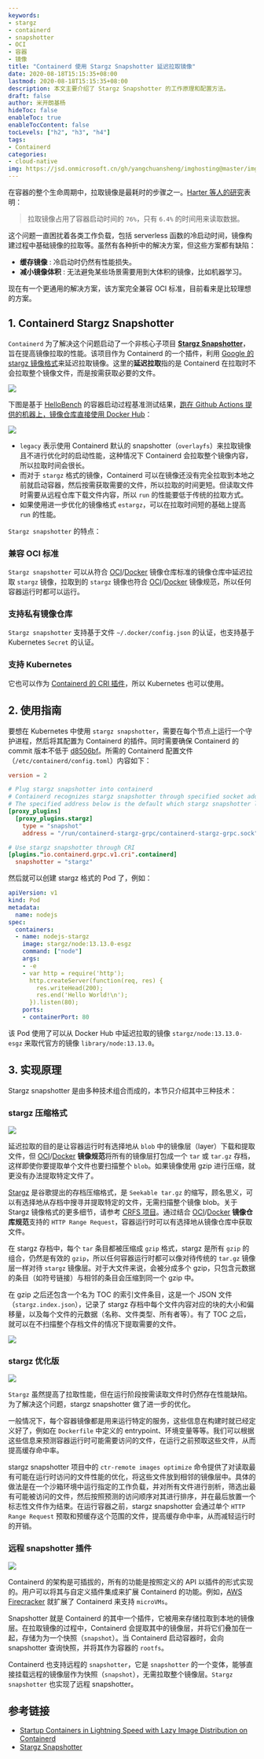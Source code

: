 ```yaml
---
keywords:
- stargz
- containerd
- snapshotter
- OCI
- 容器
- 镜像
title: "Containerd 使用 Stargz Snapshotter 延迟拉取镜像"
date: 2020-08-18T15:15:35+08:00
lastmod: 2020-08-18T15:15:35+08:00
description: 本文主要介绍了 Stargz Snapshotter 的工作原理和配置方法。
draft: false 
author: 米开朗基杨
hideToc: false
enableToc: true
enableTocContent: false
tocLevels: ["h2", "h3", "h4"]
tags:
- Containerd
categories: 
- cloud-native
img: https://jsd.onmicrosoft.cn/gh/yangchuansheng/imghosting@master/img/20200820145127.png
---
```


在容器的整个生命周期中，拉取镜像是最耗时的步骤之一。[Harter 等人的研究](https://www.usenix.org/node/194431)表明：

> 拉取镜像占用了容器启动时间的 `76%`，只有 `6.4%` 的时间用来读取数据。

这个问题一直困扰着各类工作负载，包括 serverless 函数的冷启动时间，镜像构建过程中基础镜像的拉取等。虽然有各种折中的解决方案，但这些方案都有缺陷：

+ **缓存镜像** : 冷启动时仍然有性能损失。
+ **减小镜像体积** : 无法避免某些场景需要用到大体积的镜像，比如机器学习。

现在有一个更通用的解决方案，该方案完全兼容 OCI 标准，目前看来是比较理想的方案。

## 1. Containerd Stargz Snapshotter

`Containerd` 为了解决这个问题启动了一个非核心子项目 [**Stargz Snapshotter**](https://github.com/containerd/stargz-snapshotter)，旨在提高镜像拉取的性能。该项目作为 Containerd 的一个插件，利用 [Google 的 stargz 镜像格式](https://github.com/google/crfs)来延迟拉取镜像。这里的**延迟拉取**指的是 Containerd 在拉取时不会拉取整个镜像文件，而是按需获取必要的文件。

![](https://jsd.onmicrosoft.cn/gh/yangchuansheng/imghosting@master/img/20200820145800.png)

下图是基于 [HelloBench](https://github.com/Tintri/hello-bench) 的容器启动过程基准测试结果，[跑在 Github Actions 提供的机器上，镜像仓库直接使用 Docker Hub](https://github.com/containerd/stargz-snapshotter/actions?query=workflow:Benchmark+branch:master)：

![](https://jsd.onmicrosoft.cn/gh/yangchuansheng/imghosting@master/img/20200820145843.png)

+ `legacy` 表示使用 Containerd 默认的 snapshotter（`overlayfs`）来拉取镜像且不进行优化时的启动性能，这种情况下 Containerd 会拉取整个镜像内容，所以拉取时间会很长。
+ 而对于 `stargz` 格式的镜像，Containerd 可以在镜像还没有完全拉取到本地之前就启动容器，然后按需获取需要的文件，所以拉取的时间更短。但读取文件时需要从远程仓库下载文件内容，所以 `run` 的性能要低于传统的拉取方式。
+ 如果使用进一步优化的镜像格式 `estargz`，可以在拉取时间短的基础上提高 `run` 的性能。

`Stargz snapshotter` 的特点：

### 兼容 OCI 标准

`Stargz snapshotter` 可以从符合 [OCI](https://github.com/opencontainers/distribution-spec)/[Docker](https://docs.docker.com/registry/spec/api/) 镜像仓库标准的镜像仓库中延迟拉取 `stargz` 镜像，拉取到的 `stargz` 镜像也符合  [OCI](https://github.com/opencontainers/image-spec/)/[Docker](https://github.com/moby/moby/blob/master/image/spec/v1.2.md) 镜像规范，所以任何容器运行时都可以运行。

### 支持私有镜像仓库

`Stargz snapshotter` 支持基于文件 `~/.docker/config.json` 的认证，也支持基于 Kubernetes `Secret` 的认证。

### 支持 Kubernetes

它也可以作为 [Containerd 的 CRI 插件](https://github.com/containerd/cri)，所以 Kubernetes 也可以使用。

## 2. 使用指南

要想在 Kubernetes 中使用 `stargz snapshotter`，需要在每个节点上运行一个守护进程，然后将其配置为 Containerd 的插件。同时需要确保 Containerd 的 commit 版本不低于 [d8506bf](https://github.com/containerd/containerd/commit/d8506bfd7b407dcb346149bcec3ed3c19244e3f1)。所需的 Containerd 配置文件（`/etc/containerd/config.toml`）内容如下：

```toml
version = 2

# Plug stargz snapshotter into containerd
# Containerd recognizes stargz snapshotter through specified socket address.
# The specified address below is the default which stargz snapshotter listen to.
[proxy_plugins]
  [proxy_plugins.stargz]
    type = "snapshot"
    address = "/run/containerd-stargz-grpc/containerd-stargz-grpc.sock"

# Use stargz snapshotter through CRI
[plugins."io.containerd.grpc.v1.cri".containerd]
  snapshotter = "stargz"
```

然后就可以创建 stargz 格式的 Pod 了，例如：

```yaml
apiVersion: v1
kind: Pod
metadata:
  name: nodejs
spec:
  containers:
  - name: nodejs-stargz
    image: stargz/node:13.13.0-esgz
    command: ["node"]
    args:
    - -e
    - var http = require('http');
      http.createServer(function(req, res) {
        res.writeHead(200);
        res.end('Hello World!\n');
      }).listen(80);
    ports:
    - containerPort: 80
```

该 Pod 使用了可以从 Docker Hub 中延迟拉取的镜像 `stargz/node:13.13.0-esgz` 来取代官方的镜像 `library/node:13.13.0`。

## 3. 实现原理

Stargz snapshotter 是由多种技术组合而成的，本节只介绍其中三种技术：

### stargz 压缩格式

![](https://jsd.onmicrosoft.cn/gh/yangchuansheng/imghosting@master/img/20200820145449.png)

延迟拉取的目的是让容器运行时有选择地从 `blob` 中的镜像层（layer）下载和提取文件，但 [OCI](https://github.com/opencontainers/image-spec/)/[Docker](https://github.com/moby/moby/blob/master/image/spec/v1.2.md) **镜像规范**将所有的镜像层打包成一个 `tar` 或 `tar.gz` 存档，这样即使你要提取单个文件也要扫描整个 `blob`。如果镜像使用 gzip 进行压缩，就更没有办法提取特定文件了。

[Stargz](https://github.com/google/crfs) 是谷歌提出的存档压缩格式，是 `Seekable tar.gz` 的缩写，顾名思义，可以有选择地从存档中搜寻并提取特定的文件，无需扫描整个镜像 blob。关于 Stargz 镜像格式的更多细节，请参考 [CRFS 项目](https://github.com/google/crfs)。通过结合  [OCI](https://github.com/opencontainers/distribution-spec)/[Docker](https://docs.docker.com/registry/spec/api/) **镜像仓库规范**支持的 `HTTP Range Request`，容器运行时可以有选择地从镜像仓库中获取文件。

在 stargz 存档中，每个 `tar` 条目都被压缩成 `gzip` 格式，stargz 是所有 `gzip` 的组合，仍然是有效的 `gzip`，所以任何容器运行时都可以像对待传统的 `tar.gz` 镜像层一样对待 `stargz` 镜像层。对于大文件来说，会被分成多个 gzip，只包含元数据的条目（如符号链接）与相邻的条目会压缩到同一个 gzip 中。

在 gzip 之后还包含一个名为 TOC 的索引文件条目，这是一个 JSON 文件（`stargz.index.json`），记录了 stargz 存档中每个文件内容对应的块的大小和偏移量，以及每个文件的元数据（名称、文件类型、所有者等）。有了 TOC 之后，就可以在不扫描整个存档文件的情况下提取需要的文件。

![](https://jsd.onmicrosoft.cn/gh/yangchuansheng/imghosting@master/img/20200820145544.png)

### stargz 优化版

![](https://jsd.onmicrosoft.cn/gh/yangchuansheng/imghosting@master/img/20200820145630.png)

`Stargz` 虽然提高了拉取性能，但在运行阶段按需读取文件时仍然存在性能缺陷。为了解决这个问题，stargz snapshotter 做了进一步的优化。

一般情况下，每个容器镜像都是用来运行特定的服务，这些信息在构建时就已经定义好了，例如在 `Dockerfile` 中定义的 entrypoint、环境变量等等。我们可以根据这些信息来预测容器运行时可能需要访问的文件，在运行之前预取这些文件，从而提高缓存命中率。

stargz snapshotter 项目中的 `ctr-remote images optimize` 命令提供了对读取最有可能在运行时访问的文件性能的优化，将这些文件放到相邻的镜像层中。具体的做法是在一个沙箱环境中运行指定的工作负载，并对所有文件进行剖析，筛选出最有可能被访问的文件，然后按照预测的访问顺序对其进行排序，并在最后放置一个标志性文件作为结束。在运行容器之前，stargz snapshotter 会通过单个 `HTTP Range Request` 预取和预缓存这个范围的文件，提高缓存命中率，从而减轻运行时的开销。

### 远程 snapshotter 插件

![](https://jsd.onmicrosoft.cn/gh/yangchuansheng/imghosting@master/img/20200820145709.png)

Containerd 的架构是可插拔的，所有的功能是按照定义的 API 以插件的形式实现的。用户可以将其与自定义插件集成来扩展 Containerd 的功能。例如，[AWS Firecracker](https://github.com/firecracker-microvm/firecracker-containerd) 就扩展了 Containerd 来支持 `microVMs`。

Snapshotter 就是 Containerd 的其中一个插件，它被用来存储拉取到本地的镜像层。在拉取镜像的过程中，Containerd 会提取其中的镜像层，并将它们叠加在一起，存储为为一个快照（`snapshot`）。当 Containerd 启动容器时，会向 snapshotter 查询快照，并将其作为容器的 `rootfs`。

Containerd 也支持远程的 `snapshotter`，它是 `snapshotter` 的一个变体，能够直接挂载远程的镜像层作为快照（`snapshot`），无需拉取整个镜像层。`Stargz snapshotter` 也实现了远程 snapshotter。

## 参考链接

+ [Startup Containers in Lightning Speed with Lazy Image Distribution on Containerd](https://medium.com/nttlabs/startup-containers-in-lightning-speed-with-lazy-image-distribution-on-containerd-243d94522361)
+ [Stargz Snapshotter](https://github.com/containerd/stargz-snapshotter)

